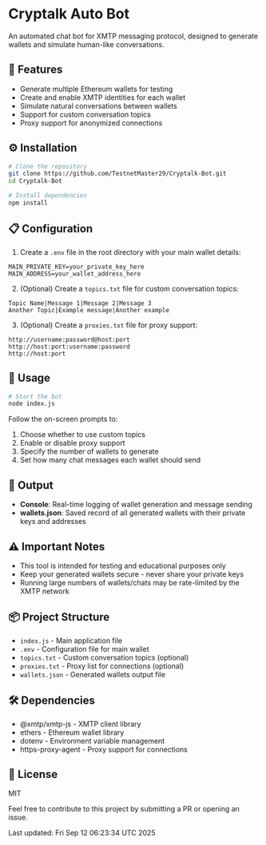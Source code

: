 # Cryptalk Auto Bot

An automated chat bot for XMTP messaging protocol, designed to generate wallets and simulate human-like conversations.

## 🚀 Features

- Generate multiple Ethereum wallets for testing
- Create and enable XMTP identities for each wallet
- Simulate natural conversations between wallets
- Support for custom conversation topics
- Proxy support for anonymized connections

## ⚙️ Installation

```bash
# Clone the repository
git clone https://github.com/TestnetMaster29/Cryptalk-Bot.git
cd Cryptalk-Bot

# Install dependencies
npm install
```

## 📋 Configuration

1. Create a `.env` file in the root directory with your main wallet details:

```
MAIN_PRIVATE_KEY=your_private_key_here
MAIN_ADDRESS=your_wallet_address_here
```

2. (Optional) Create a `topics.txt` file for custom conversation topics:

```
Topic Name|Message 1|Message 2|Message 3
Another Topic|Example message|Another example
```

3. (Optional) Create a `proxies.txt` file for proxy support:

```
http://username:password@host:port
http://host:port:username:password
http://host:port
```

## 🔧 Usage

```bash
# Start the bot
node index.js
```

Follow the on-screen prompts to:
1. Choose whether to use custom topics
2. Enable or disable proxy support
3. Specify the number of wallets to generate
4. Set how many chat messages each wallet should send

## 📄 Output

- **Console**: Real-time logging of wallet generation and message sending
- **wallets.json**: Saved record of all generated wallets with their private keys and addresses

## ⚠️ Important Notes

- This tool is intended for testing and educational purposes only
- Keep your generated wallets secure - never share your private keys
- Running large numbers of wallets/chats may be rate-limited by the XMTP network

## 📦 Project Structure

- `index.js` - Main application file
- `.env` - Configuration file for main wallet
- `topics.txt` - Custom conversation topics (optional)
- `proxies.txt` - Proxy list for connections (optional)
- `wallets.json` - Generated wallets output file

## 🛠️ Dependencies

- @xmtp/xmtp-js - XMTP client library
- ethers - Ethereum wallet library
- dotenv - Environment variable management
- https-proxy-agent - Proxy support for connections

## 📜 License

MIT

Feel free to contribute to this project by submitting a PR or opening an issue.

Last updated: Fri Sep 12 06:23:34 UTC 2025
